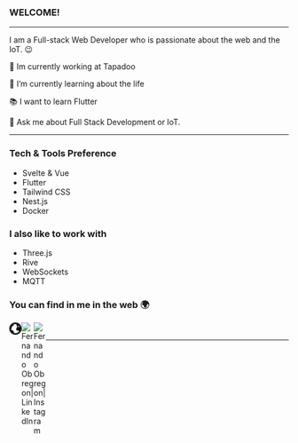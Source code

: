### WELCOME!

---


I am a Full-stack Web Developer who is passionate about the web and the IoT. :wink:
 
 🔭 Im currently working at Tapadoo
 
 🌱 I’m currently learning about the life
 
 :books: I want to learn Flutter
 
  
 💬 Ask me about Full Stack Development or  IoT.



---


### Tech & Tools Preference

- Svelte & Vue
- Flutter
- Tailwind CSS
- Nest.js
- Docker


### I also like to work with

- Three.js
- Rive
- WebSockets
- MQTT



### You can find in me in the web 🌍


[<img align="left" alt="Fernando Obregon |  Page" width="22px" src="https://raw.githubusercontent.com/iconic/open-iconic/master/svg/globe.svg" />][website]
[<img align="left" alt="Fernando Obregon| LinkedIn" width="22px" src="https://cdn.jsdelivr.net/npm/simple-icons@v3/icons/linkedin.svg" />][linkedin]
[<img align="left" alt="Fernando Obregon| Instagram" width="22px" src="https://cdn.jsdelivr.net/npm/simple-icons@v3/icons/instagram.svg" />][instagram]

<br/>


---


[website]: https://feernandooff.com/
[youtube]: https://youtube.com/
[instagram]: https://www.instagram.com/feernandooff/
[linkedin]: https://www.linkedin.com/in/feernandooff/
